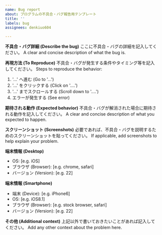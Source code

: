 ```yaml
---
name: Bug report
about: プログラムの不具合・バグ報告用テンプレート
title: ''
labels: bug
assignees: denkiuo604

---
```


**不具合・バグ詳細 (Describe the bug)**
ここに不具合・バグの詳細を記入してください。
A clear and concise description of what the bug is.

**再現方法 (To Reproduce)**
不具合・バグが発生する条件やタイミング等を記入してください。
Steps to reproduce the behavior:
1. '...' へ進む (Go to '...')
2. '...' をクリックする (Click on '....')
3. '...' までスクロールする (Scroll down to '....')
4. エラーが発生する (See error)

**期待される動作 (Expected behavior)**
不具合・バグが解消された場合に期待される動作を記入してください。
A clear and concise description of what you expected to happen.

**スクリーンショット (Screenshots)**
必要であれば、不具合・バグを説明するためのスクリーンショットを貼ってください。
If applicable, add screenshots to help explain your problem.

**端末情報 (Desktop)**
 - OS: [e.g. iOS]
 - ブラウザ (Browser): [e.g. chrome, safari]
 - バージョン (Version): [e.g. 22]

**端末情報 (Smartphone)**
 - 端末 (Device): [e.g. iPhone6]
 - OS: [e.g. iOS8.1]
 - ブラウザ (Browser): [e.g. stock browser, safari]
 - バージョン (Version): [e.g. 22]

**その他 (Additional context)**
上記以外で書いておきたいことがあれば記入してください。
Add any other context about the problem here.
